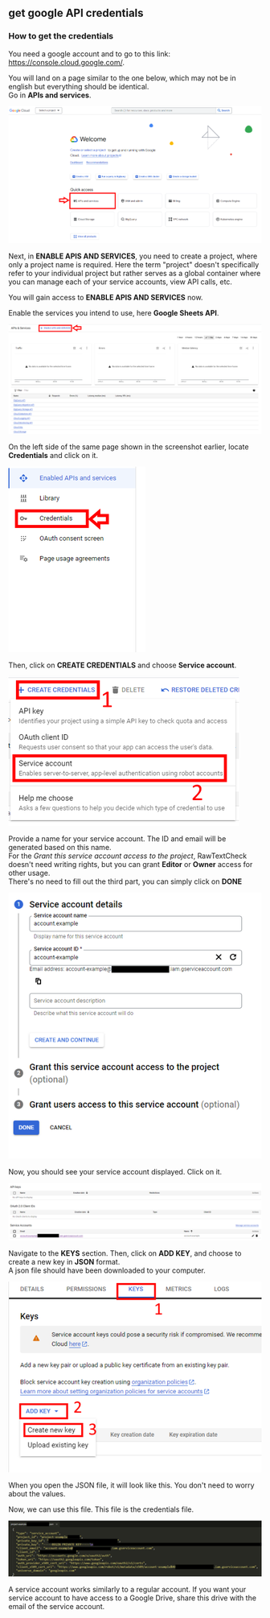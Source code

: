 ## get google API credentials

### How to get the credentials

You need a google account and to go to this link: https://console.cloud.google.com/.

You will land on a page similar to the one below, which may not be in english but everything should be identical.<br>
Go in **APIs and services**.

![](credentials_google_images/credentials_image_1.png)

Next, in **ENABLE APIS AND SERVICES**, you need to create a project, where only a project name is required. Here the term "project" doesn't specifically refer to your individual project but rather serves as a global container where you can manage each of your service accounts, view API calls, etc. <br>

You will gain access to **ENABLE APIS AND SERVICES** now.

Enable the services you intend to use, here **Google Sheets API**.

![](credentials_google_images/credentials_image_2.png)

On the left side of the same page shown in the screenshot earlier, locate **Credentials** and click on it.

![](credentials_google_images/credentials_image_3.png)

Then, click on **CREATE CREDENTIALS** and choose **Service account**.

![](credentials_google_images/credentials_image_4.png)

Provide a name for your service account. The ID and email will be generated based on this name.<br>
For the *Grant this service account access to the project*, RawTextCheck doesn't need writing rights, but you can grant **Editor** or **Owner** access for other usage.<br>
There's no need to fill out the third part, you can simply click on **DONE**

![](credentials_google_images/credentials_image_5.png)

Now, you should see your service account displayed. Click on it.

![](credentials_google_images/credentials_image_6.png)

Navigate to the **KEYS** section. Then, click on **ADD KEY**, and choose to create a new key in **JSON** format.<br>
A json file should have been downloaded to your computer.

![](credentials_google_images/credentials_image_7.png)

When you open the JSON file, it will look like this. You don't need to worry about the values.

Now, we can use this file. This file is the credentials file.

![](credentials_google_images/credentials_image_8.png)

A service account works similarly to a regular account. If you want your service account to have access to a Google Drive, share this drive with the email of the service account.

